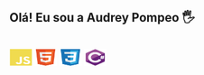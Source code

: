 ## Olá! Eu sou a Audrey Pompeo 🖐️

<div style="display:inline_block"><br/>


 


<img align="center" alt="Audrey-Js" height="30" width="40" src="https://raw.githubusercontent.com/devicons/devicon/master/icons/javascript/javascript-plain.svg">
<img align="center" alt="Audrey-HTML" height="30" width="40" src="https://raw.githubusercontent.com/devicons/devicon/master/icons/html5/html5-original.svg">
<img align="center" alt="Audrey-CSS" height="30" width="40" src="https://raw.githubusercontent.com/devicons/devicon/master/icons/css3/css3-original.svg">
<img align="center" alt="Audrey-Csharp" height="30" width="40" src="https://raw.githubusercontent.com/devicons/devicon/master/icons/csharp/csharp-original.svg">
